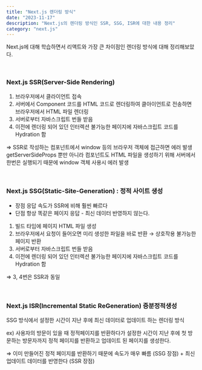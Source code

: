 ```yaml
---
title: "Next.js 렌더링 방식"
date: "2023-11-17"
description: "Next.js의 렌더링 방식인 SSR, SSG, ISR에 대한 내용 정리"
category: "next.js"
---
```


Next.js에 대해 학습하면서 리액트와 가장 큰 차이점인 렌더링 방식에 대해 정리해보았다.

&nbsp;

### Next.js SSR(Server-Side Rendering)

1. 브라우저에서 클라이언트 접속
2. 서버에서 Component 코드를 HTML 코드로 렌더링하여 클아이언트로 전송하면 브라우저에서 HTML 파일 렌더링
3. 서버로부터 자바스크립트 번들 받음
4. 이전에 렌더링 되어 있던 인터렉션 불가능한 페이지에 자바스크립트 코드를 Hydration 함

⇒ SSR로 작성하는 컴포넌트에서 window 등의 브라우저 객체에 접근하면 에러 발생 getServerSideProps 뿐만 아니라 컴포넌트도 HTML 파일을 생성하기 위해 서버에서 한번은 실행되기 때문에 window 객체 사용시 에러 발생

&nbsp;

### Next.js SSG(Static-Site-Generation) : 정적 사이트 생성

- 장점
  응답 속도가 SSR에 비해 훨씬 빠르다
- 단점
  항상 똑같은 페이지 응답 - 최신 데이터 반영하지 않는다.

1. 빌드 타임에 페이지 HTML 파일 생성
2. 브라우저에서 요청이 들어오면 미리 생성한 파일을 바로 반환 → 상호작용 불가능한 페이지 반환
3. 서버로부터 자바스크립트 번들 받음
4. 이전에 렌더링 되어 있던 인터렉션 불가능한 페이지에 자바스크립트 코드를 Hydration 함

⇒ 3, 4번은 SSR과 동일

&nbsp;

### Next.js ISR(Incremental Static ReGeneration) 증분정적생성

SSG 방식에서 설정한 시간이 지난 후에 최신 데이터로 업데이트 하는 렌더링 방식

ex) 사용자의 방문이 있을 때 정적페이지를 반환하다가 설정한 시간이 지난 후에 첫 방문하는 방문자까지 정적 페이지를 반환하고 업데이트 된 페이지를 생성한다.

⇒ 이미 만들어진 정적 페이지를 반환하기 때문에 속도가 매우 빠름 (SSG 장점) + 최신 업데이트 데이터를 반영한다 (SSR 장점)
